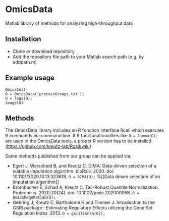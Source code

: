 # OmicsData
Matlab library of methods for analyzing high-throughput data

## Installation
- Clone or download repository
- Add the repository file path to your Matlab search path (e.g. by addpath.m)


## Example usage
```
OmicsInit
O = OmicsData('proteinGroups.txt');
O = log2(O);
image(O)
```

## Methods

The OmicsData library includes an R function interface Rcall which executes R commands via command line. If R functunationalities like `O = limma(O);` are used in the OmicsData tools, a proper R version has to be installed. (https://github.com/kreutz-lab/Rcall/wiki)

Some methods published from our group can be applied via:
- Egert J, Warscheid B, and Kreutz C. DIMA: Data-driven selection of a suitable imputation algorithm. bioRxiv, 2020. doi: 10.1101/2020.10.13.323618.
`O = DIMA(O);`  %[[Data driven selection of an imputation algorithm]]
- Brombacher E, Schad A, Kreutz C. Tail-Robust Quantile Normalization. Proteomics. 2020;20(24). doi: 10.1002/pmic.202000068.
`O = OmicsMBqnMatlab(O);`
- Gehring J, Kreutz C, Bartholomé K and Timmer J. Introduction to the GSRI package : Estimating Regulatory Effects utilizing the Gene Set Regulation Index. 2013.
`O = gsri(isnan(O));`
